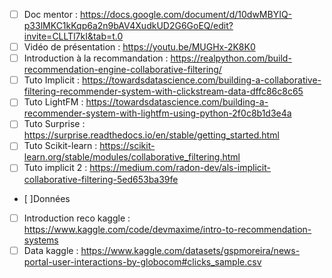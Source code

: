 - [ ] Doc mentor : https://docs.google.com/document/d/10dwMBYIQ-p33lMKC1kKqp6a2n9bAV4XudkUD2G6GoEQ/edit?invite=CLLTl7kI&tab=t.0
 - [ ] Vidéo de présentation : https://youtu.be/MUGHx-2K8K0
 - [ ] Introduction à la recommandation : https://realpython.com/build-recommendation-engine-collaborative-filtering/
 - [ ] Tuto Implicit : https://towardsdatascience.com/building-a-collaborative-filtering-recommender-system-with-clickstream-data-dffc86c8c65
 - [ ] Tuto LightFM : https://towardsdatascience.com/building-a-recommender-system-with-lightfm-using-python-2f0c8b1d3e4a
 - [ ] Tuto Surprise : https://surprise.readthedocs.io/en/stable/getting_started.html
 - [ ] Tuto Scikit-learn : https://scikit-learn.org/stable/modules/collaborative_filtering.html
 - [ ] Tuto implicit 2 : https://medium.com/radon-dev/als-implicit-collaborative-filtering-5ed653ba39fe
- [ ]Données
 - [ ] Introduction reco kaggle : https://www.kaggle.com/code/devmaxime/intro-to-recommendation-systems
 - [ ] Data kaggle : https://www.kaggle.com/datasets/gspmoreira/news-portal-user-interactions-by-globocom#clicks_sample.csv